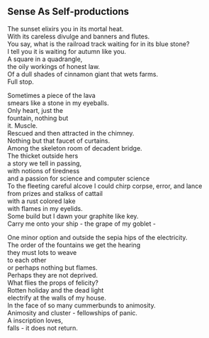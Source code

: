 Sense As Self-productions
-------------------------
The sunset elixirs you in its mortal heat.  
With its careless divulge and banners and flutes.  
You say, what is the railroad track waiting for in its blue stone?  
I tell you it is waiting for autumn like you.  
A square in a quadrangle,  
the oily workings of honest law.  
Of a dull shades of cinnamon giant that wets farms.  
Full stop.  
  
Sometimes a piece of the lava  
smears like a stone in my eyeballs.  
Only heart, just the  
fountain, nothing but  
it. Muscle.  
Rescued and then attracted in the chimney.  
Nothing but that faucet of curtains.  
Among the skeleton room of decadent bridge.  
The thicket outside hers  
a story we tell in passing,  
with notions of tiredness  
and a passion for science and computer science  
To the fleeting careful alcove I could chirp corpse, error, and lance  
from prizes and stalkss of cattail  
with a rust colored lake  
with flames in my eyelids.  
Some build but I dawn your graphite like key.  
Carry me onto your ship - the grape of my goblet -  
  
One minor option and outside the sepia hips of the electricity.  
The order of the fountains we get the hearing  
they must lots to weave  
to each other  
or perhaps nothing but flames.  
Perhaps they are not deprived.  
What flies the props of felicity?  
Rotten holiday and the dead light  
electrify at the walls of my house.  
In the face of so many cummerbunds to animosity.  
Animosity and cluster - fellowships of panic.  
A inscription loves,  
falls - it does not return.  
